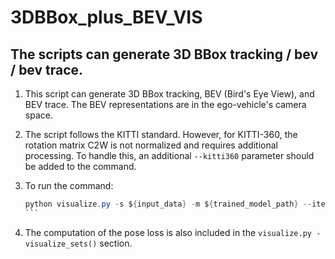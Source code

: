 # 3DBBox_plus_BEV_VIS
The scripts can generate 3D BBox tracking / bev / bev trace.
---
1. This script can generate 3D BBox tracking, BEV (Bird's Eye View), and BEV trace. The BEV representations are in the ego-vehicle's camera space.

2. The script follows the KITTI standard. However, for KITTI-360, the rotation matrix C2W is not normalized and requires additional processing. To handle this, an additional `--kitti360` parameter should be added to the command.

3. To run the command:

   ````c#
   python visualize.py -s ${input_data} -m ${trained_model_path} --iteration ${iter} --optical --dynamic --gt_path ${gt_data}
   ```

4. The computation of the pose loss is also included in the `visualize.py - visualize_sets()` section.
